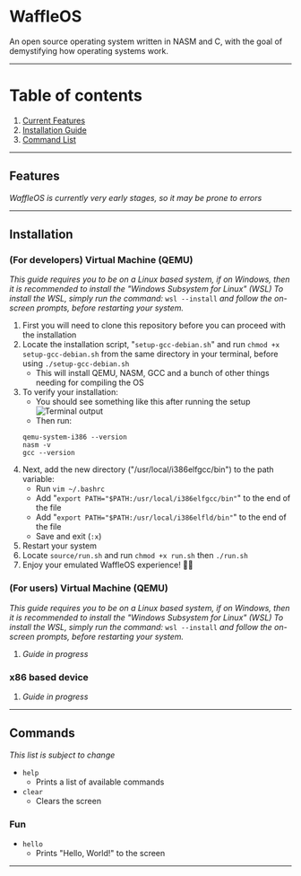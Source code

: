 # WaffleOS
An open source operating system written in NASM and C, with the goal of demystifying how operating systems work.

---
# Table of contents
1) [Current Features](#features)
2) [Installation Guide](#installation)
3) [Command List](#commands)

---
## Features
*WaffleOS is currently very early stages, so it may be prone to errors*

---
## Installation
### (For developers) Virtual Machine (QEMU)
*This guide requires you to be on a Linux based system, if on Windows, then it is recommended to install the "Windows Subsystem for Linux" (WSL)*
*To install the WSL, simply run the command:* `wsl --install` *and follow the on-screen prompts, before restarting your system.*

1) First you will need to clone this repository before you can proceed with the installation
2) Locate the installation script, "`setup-gcc-debian.sh`" and run `chmod +x setup-gcc-debian.sh` from the same directory in your terminal, before using `./setup-gcc-debian.sh`
    - This will install QEMU, NASM, GCC and a bunch of other things needing for compiling the OS
3) To verify your installation:
    - You should see something like this after running the setup
      ![Terminal output](https://github.com/AlanDoesCS/WaffleOS/assets/95879019/72d8dc06-bd04-4357-9046-aeb43f707513)
    - Then run:
   ```shell
   qemu-system-i386 --version
   nasm -v
   gcc --version
   ```
4) Next, add the new directory ("/usr/local/i386elfgcc/bin") to the path variable:
    - Run `vim ~/.bashrc`
    - Add "`export PATH="$PATH:/usr/local/i386elfgcc/bin"`" to the end of the file
    - Add "`export PATH="$PATH:/usr/local/i386elfld/bin"`" to the end of the file
    - Save and exit (`:x`)
5) Restart your system
6) Locate `source/run.sh` and run `chmod +x run.sh` then `./run.sh`
7) Enjoy your emulated WaffleOS experience! 🎉🎉

### (For users) Virtual Machine (QEMU)
*This guide requires you to be on a Linux based system, if on Windows, then it is recommended to install the "Windows Subsystem for Linux" (WSL)*
*To install the WSL, simply run the command:* `wsl --install` *and follow the on-screen prompts, before restarting your system.*

1) *Guide in progress*

### x86 based device

1) *Guide in progress*

---
## Commands
*This list is subject to change*

- `help`
  - Prints a list of available commands
- `clear`
  - Clears the screen

### Fun
- `hello`
  - Prints "Hello, World!" to the screen
---
